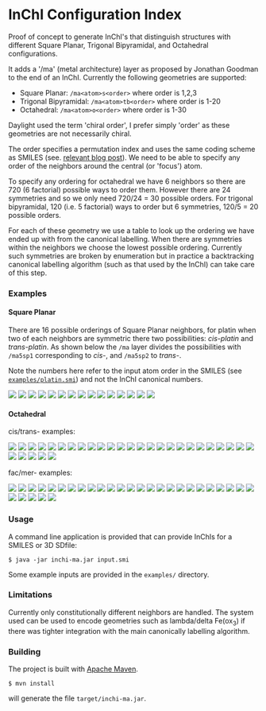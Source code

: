 # InChI Configuration Index

Proof of concept to generate InChI's that distinguish structures with different
Square Planar, Trigonal Bipyramidal, and Octahedral configurations.

It adds a '/ma' (metal architecture) layer as proposed by Jonathan Goodman to
the end of an InChI. Currently the following geometries are supported:

* Square Planar: ``/ma<atom>s<order>`` where order is 1,2,3
* Trigonal Bipyramidal: ``/ma<atom>tb<order>`` where order is 1-20
* Octahedral: ``/ma<atom>o<order>`` where order is 1-30

Daylight used the term 'chiral order', I prefer simply 'order' as these
geometries are not necessarily chiral.

The order specifies a permutation index and uses the same coding
scheme as SMILES (see. [relevant blog post](http://timvdm.blogspot.com/2010/09/smiles-stereochemistry-enigma.html)).
We need to be able to specify any order of the neighbors around the central (or
'focus') atom.

To specify any ordering for octahedral we have 6 neighbors so there are 720
(6 factorial) possible ways to order them. However there are 24 symmetries
and so we only need 720/24 = 30 possible orders. For trigonal bipyramidal, 120
(i.e. 5 factorial) ways to order but 6 symmetries, 120/5 = 20 possible orders.

For each of these geometry we use a table to look up the
ordering we have ended up with from the canonical labelling. When there are
symmetries within the neighbors we choose the lowest possible ordering.
Currently such symmetries are broken by enumeration but in practice a backtracking
canonical labelling algorithm (such as that used by the InChI) can take care of
this step.

### Examples

#### Square Planar

There are 16 possible orderings of Square Planar neighbors, for platin
when two of each neighbors are symmetric there two possibilities: *cis-platin*
and *trans-platin*. As shown below the ``/ma`` layer divides the possibilities
with ``/ma5sp1`` corresponding to *cis-*, and ``/ma5sp2`` to *trans-*.

Note the numbers here refer to the input atom order in the SMILES (see
[``examples/platin.smi``](https://github.com/johnmay/inchi-ma/blob/master/examples/platin.smi))
and not the InChI canonical numbers.

![](https://www.simolecule.com/cdkdepict/depict/bow/svg?smi=Cl%5BPt%40SP1%5D%28Cl%29%28%5BNH3%5D%29%5BNH3%5D+%2Fma5sp1&abbr=on&hdisp=bridgehead&showtitle=true&zoom=1.6&annotate=number)
![](https://www.simolecule.com/cdkdepict/depict/bow/svg?smi=Cl%5BPt%40SP2%5D%28Cl%29%28%5BNH3%5D%29%5BNH3%5D+%2Fma5sp2&abbr=on&hdisp=bridgehead&showtitle=true&zoom=1.6&annotate=number)
![](https://www.simolecule.com/cdkdepict/depict/bow/svg?smi=Cl%5BPt%40SP3%5D%28Cl%29%28%5BNH3%5D%29%5BNH3%5D+%2Fma5sp1&abbr=on&hdisp=bridgehead&showtitle=true&zoom=1.6&annotate=number)
![](https://www.simolecule.com/cdkdepict/depict/bow/svg?smi=Cl%5BPt%40SP1%5D%28%5BNH3%5D%29%28Cl%29%5BNH3%5D+%2Fma5sp2&abbr=on&hdisp=bridgehead&showtitle=true&zoom=1.6&annotate=number)
![](https://www.simolecule.com/cdkdepict/depict/bow/svg?smi=Cl%5BPt%40SP2%5D%28%5BNH3%5D%29%28Cl%29%5BNH3%5D+%2Fma5sp1&abbr=on&hdisp=bridgehead&showtitle=true&zoom=1.6&annotate=number)
![](https://www.simolecule.com/cdkdepict/depict/bow/svg?smi=Cl%5BPt%40SP3%5D%28%5BNH3%5D%29%28Cl%29%5BNH3%5D+%2Fma5sp1&abbr=on&hdisp=bridgehead&showtitle=true&zoom=1.6&annotate=number)
![](https://www.simolecule.com/cdkdepict/depict/bow/svg?smi=Cl%5BPt%40SP1%5D%28%5BNH3%5D%29%28%5BNH3%5D%29Cl+%2Fma5sp1&abbr=on&hdisp=bridgehead&showtitle=true&zoom=1.6&annotate=number)
![](https://www.simolecule.com/cdkdepict/depict/bow/svg?smi=Cl%5BPt%40SP2%5D%28%5BNH3%5D%29%28%5BNH3%5D%29Cl+%2Fma5sp1&abbr=on&hdisp=bridgehead&showtitle=true&zoom=1.6&annotate=number)
![](https://www.simolecule.com/cdkdepict/depict/bow/svg?smi=Cl%5BPt%40SP3%5D%28%5BNH3%5D%29%28%5BNH3%5D%29Cl+%2Fma5sp2&abbr=on&hdisp=bridgehead&showtitle=true&zoom=1.6&annotate=number)
![](https://www.simolecule.com/cdkdepict/depict/bow/svg?smi=%5BNH3%5D%5BPt%40SP1%5D%28Cl%29%28%5BNH3%5D%29Cl+%2Fma5sp2&abbr=on&hdisp=bridgehead&showtitle=true&zoom=1.6&annotate=number)
![](https://www.simolecule.com/cdkdepict/depict/bow/svg?smi=%5BNH3%5D%5BPt%40SP2%5D%28Cl%29%28%5BNH3%5D%29Cl+%2Fma5sp1&abbr=on&hdisp=bridgehead&showtitle=true&zoom=1.6&annotate=number)
![](https://www.simolecule.com/cdkdepict/depict/bow/svg?smi=%5BNH3%5D%5BPt%40SP3%5D%28Cl%29%28%5BNH3%5D%29Cl+%2Fma5sp1&abbr=on&hdisp=bridgehead&showtitle=true&zoom=1.6&annotate=number)
![](https://www.simolecule.com/cdkdepict/depict/bow/svg?smi=%5BNH3%5D%5BPt%40SP1%5D%28Cl%29%28Cl%29%5BNH3%5D+%2Fma5sp1&abbr=on&hdisp=bridgehead&showtitle=true&zoom=1.6&annotate=number)
![](https://www.simolecule.com/cdkdepict/depict/bow/svg?smi=%5BNH3%5D%5BPt%40SP2%5D%28Cl%29%28Cl%29%5BNH3%5D+%2Fma5sp1&abbr=on&hdisp=bridgehead&showtitle=true&zoom=1.6&annotate=number)
![](https://www.simolecule.com/cdkdepict/depict/bow/svg?smi=%5BNH3%5D%5BPt%40SP3%5D%28Cl%29%28Cl%29%5BNH3%5D+%2Fma5sp2&abbr=on&hdisp=bridgehead&showtitle=true&zoom=1.6&annotate=number)

#### Octahedral

cis/trans- examples:

![](https://www.simolecule.com/cdkdepict/depict/bow/svg?smi=Cl%5BCo%40OH1%5D%28Cl%29%28Cl%29%28N%28%3DO%29%28%3DO%29%29%28Cl%29N%28%3DO%29%3DO+%2Fma5o1&abbr=on&hdisp=bridgehead&showtitle=true&zoom=1.6&annotate=number)
![](https://www.simolecule.com/cdkdepict/depict/bow/svg?smi=Cl%5BCo%40OH2%5D%28Cl%29%28Cl%29%28N%28%3DO%29%28%3DO%29%29%28Cl%29N%28%3DO%29%3DO+%2Fma5o1&abbr=on&hdisp=bridgehead&showtitle=true&zoom=1.6&annotate=number)
![](https://www.simolecule.com/cdkdepict/depict/bow/svg?smi=Cl%5BCo%40OH3%5D%28Cl%29%28Cl%29%28N%28%3DO%29%28%3DO%29%29%28Cl%29N%28%3DO%29%3DO+%2Fma5o1&abbr=on&hdisp=bridgehead&showtitle=true&zoom=1.6&annotate=number)
![](https://www.simolecule.com/cdkdepict/depict/bow/svg?smi=Cl%5BCo%40OH4%5D%28Cl%29%28Cl%29%28N%28%3DO%29%28%3DO%29%29%28Cl%29N%28%3DO%29%3DO+%2Fma5o1&abbr=on&hdisp=bridgehead&showtitle=true&zoom=1.6&annotate=number)
![](https://www.simolecule.com/cdkdepict/depict/bow/svg?smi=Cl%5BCo%40OH5%5D%28Cl%29%28Cl%29%28N%28%3DO%29%28%3DO%29%29%28Cl%29N%28%3DO%29%3DO+%2Fma5o1&abbr=on&hdisp=bridgehead&showtitle=true&zoom=1.6&annotate=number)
![](https://www.simolecule.com/cdkdepict/depict/bow/svg?smi=Cl%5BCo%40OH6%5D%28Cl%29%28Cl%29%28N%28%3DO%29%28%3DO%29%29%28Cl%29N%28%3DO%29%3DO+%2Fma5o1&abbr=on&hdisp=bridgehead&showtitle=true&zoom=1.6&annotate=number)
![](https://www.simolecule.com/cdkdepict/depict/bow/svg?smi=Cl%5BCo%40OH7%5D%28Cl%29%28Cl%29%28N%28%3DO%29%28%3DO%29%29%28Cl%29N%28%3DO%29%3DO+%2Fma5o1&abbr=on&hdisp=bridgehead&showtitle=true&zoom=1.6&annotate=number)
![](https://www.simolecule.com/cdkdepict/depict/bow/svg?smi=Cl%5BCo%40OH8%5D%28Cl%29%28Cl%29%28N%28%3DO%29%28%3DO%29%29%28Cl%29N%28%3DO%29%3DO+%2Fma5o1&abbr=on&hdisp=bridgehead&showtitle=true&zoom=1.6&annotate=number)
![](https://www.simolecule.com/cdkdepict/depict/bow/svg?smi=Cl%5BCo%40OH9%5D%28Cl%29%28Cl%29%28N%28%3DO%29%28%3DO%29%29%28Cl%29N%28%3DO%29%3DO+%2Fma5o12&abbr=on&hdisp=bridgehead&showtitle=true&zoom=1.6&annotate=number)
![](https://www.simolecule.com/cdkdepict/depict/bow/svg?smi=Cl%5BCo%40OH10%5D%28Cl%29%28Cl%29%28N%28%3DO%29%28%3DO%29%29%28Cl%29N%28%3DO%29%3DO+%2Fma5o1&abbr=on&hdisp=bridgehead&showtitle=true&zoom=1.6&annotate=number)
![](https://www.simolecule.com/cdkdepict/depict/bow/svg?smi=Cl%5BCo%40OH11%5D%28Cl%29%28Cl%29%28N%28%3DO%29%28%3DO%29%29%28Cl%29N%28%3DO%29%3DO+%2Fma5o12&abbr=on&hdisp=bridgehead&showtitle=true&zoom=1.6&annotate=number)
![](https://www.simolecule.com/cdkdepict/depict/bow/svg?smi=Cl%5BCo%40OH12%5D%28Cl%29%28Cl%29%28N%28%3DO%29%28%3DO%29%29%28Cl%29N%28%3DO%29%3DO+%2Fma5o1&abbr=on&hdisp=bridgehead&showtitle=true&zoom=1.6&annotate=number)
![](https://www.simolecule.com/cdkdepict/depict/bow/svg?smi=Cl%5BCo%40OH13%5D%28Cl%29%28Cl%29%28N%28%3DO%29%28%3DO%29%29%28Cl%29N%28%3DO%29%3DO+%2Fma5o1&abbr=on&hdisp=bridgehead&showtitle=true&zoom=1.6&annotate=number)
![](https://www.simolecule.com/cdkdepict/depict/bow/svg?smi=Cl%5BCo%40OH14%5D%28Cl%29%28Cl%29%28N%28%3DO%29%28%3DO%29%29%28Cl%29N%28%3DO%29%3DO+%2Fma5o1&abbr=on&hdisp=bridgehead&showtitle=true&zoom=1.6&annotate=number)
![](https://www.simolecule.com/cdkdepict/depict/bow/svg?smi=Cl%5BCo%40OH15%5D%28Cl%29%28Cl%29%28N%28%3DO%29%28%3DO%29%29%28Cl%29N%28%3DO%29%3DO+%2Fma5o1&abbr=on&hdisp=bridgehead&showtitle=true&zoom=1.6&annotate=number)
![](https://www.simolecule.com/cdkdepict/depict/bow/svg?smi=Cl%5BCo%40OH16%5D%28Cl%29%28Cl%29%28N%28%3DO%29%28%3DO%29%29%28Cl%29N%28%3DO%29%3DO+%2Fma5o1&abbr=on&hdisp=bridgehead&showtitle=true&zoom=1.6&annotate=number)
![](https://www.simolecule.com/cdkdepict/depict/bow/svg?smi=Cl%5BCo%40OH17%5D%28Cl%29%28Cl%29%28N%28%3DO%29%28%3DO%29%29%28Cl%29N%28%3DO%29%3DO+%2Fma5o1&abbr=on&hdisp=bridgehead&showtitle=true&zoom=1.6&annotate=number)
![](https://www.simolecule.com/cdkdepict/depict/bow/svg?smi=Cl%5BCo%40OH18%5D%28Cl%29%28Cl%29%28N%28%3DO%29%28%3DO%29%29%28Cl%29N%28%3DO%29%3DO+%2Fma5o1&abbr=on&hdisp=bridgehead&showtitle=true&zoom=1.6&annotate=number)
![](https://www.simolecule.com/cdkdepict/depict/bow/svg?smi=Cl%5BCo%40OH19%5D%28Cl%29%28Cl%29%28N%28%3DO%29%28%3DO%29%29%28Cl%29N%28%3DO%29%3DO+%2Fma5o12&abbr=on&hdisp=bridgehead&showtitle=true&zoom=1.6&annotate=number)
![](https://www.simolecule.com/cdkdepict/depict/bow/svg?smi=Cl%5BCo%40OH20%5D%28Cl%29%28Cl%29%28N%28%3DO%29%28%3DO%29%29%28Cl%29N%28%3DO%29%3DO+%2Fma5o1&abbr=on&hdisp=bridgehead&showtitle=true&zoom=1.6&annotate=number)
![](https://www.simolecule.com/cdkdepict/depict/bow/svg?smi=Cl%5BCo%40OH21%5D%28Cl%29%28Cl%29%28N%28%3DO%29%28%3DO%29%29%28Cl%29N%28%3DO%29%3DO+%2Fma5o1&abbr=on&hdisp=bridgehead&showtitle=true&zoom=1.6&annotate=number)
![](https://www.simolecule.com/cdkdepict/depict/bow/svg?smi=Cl%5BCo%40OH22%5D%28Cl%29%28Cl%29%28N%28%3DO%29%28%3DO%29%29%28Cl%29N%28%3DO%29%3DO+%2Fma5o1&abbr=on&hdisp=bridgehead&showtitle=true&zoom=1.6&annotate=number)
![](https://www.simolecule.com/cdkdepict/depict/bow/svg?smi=Cl%5BCo%40OH23%5D%28Cl%29%28Cl%29%28N%28%3DO%29%28%3DO%29%29%28Cl%29N%28%3DO%29%3DO+%2Fma5o1&abbr=on&hdisp=bridgehead&showtitle=true&zoom=1.6&annotate=number)
![](https://www.simolecule.com/cdkdepict/depict/bow/svg?smi=Cl%5BCo%40OH24%5D%28Cl%29%28Cl%29%28N%28%3DO%29%28%3DO%29%29%28Cl%29N%28%3DO%29%3DO+%2Fma5o12&abbr=on&hdisp=bridgehead&showtitle=true&zoom=1.6&annotate=number)
![](https://www.simolecule.com/cdkdepict/depict/bow/svg?smi=Cl%5BCo%40OH25%5D%28Cl%29%28Cl%29%28N%28%3DO%29%28%3DO%29%29%28Cl%29N%28%3DO%29%3DO+%2Fma5o12&abbr=on&hdisp=bridgehead&showtitle=true&zoom=1.6&annotate=number)
![](https://www.simolecule.com/cdkdepict/depict/bow/svg?smi=Cl%5BCo%40OH26%5D%28Cl%29%28Cl%29%28N%28%3DO%29%28%3DO%29%29%28Cl%29N%28%3DO%29%3DO+%2Fma5o1&abbr=on&hdisp=bridgehead&showtitle=true&zoom=1.6&annotate=number)
![](https://www.simolecule.com/cdkdepict/depict/bow/svg?smi=Cl%5BCo%40OH27%5D%28Cl%29%28Cl%29%28N%28%3DO%29%28%3DO%29%29%28Cl%29N%28%3DO%29%3DO+%2Fma5o1&abbr=on&hdisp=bridgehead&showtitle=true&zoom=1.6&annotate=number)
![](https://www.simolecule.com/cdkdepict/depict/bow/svg?smi=Cl%5BCo%40OH28%5D%28Cl%29%28Cl%29%28N%28%3DO%29%28%3DO%29%29%28Cl%29N%28%3DO%29%3DO+%2Fma5o1&abbr=on&hdisp=bridgehead&showtitle=true&zoom=1.6&annotate=number)
![](https://www.simolecule.com/cdkdepict/depict/bow/svg?smi=Cl%5BCo%40OH29%5D%28Cl%29%28Cl%29%28N%28%3DO%29%28%3DO%29%29%28Cl%29N%28%3DO%29%3DO+%2Fma5o1&abbr=on&hdisp=bridgehead&showtitle=true&zoom=1.6&annotate=number)
![](https://www.simolecule.com/cdkdepict/depict/bow/svg?smi=Cl%5BCo%40OH30%5D%28Cl%29%28Cl%29%28N%28%3DO%29%28%3DO%29%29%28Cl%29N%28%3DO%29%3DO+%2Fma5o12&abbr=on&hdisp=bridgehead&showtitle=true&zoom=1.6&annotate=number)

fac/mer- examples:

![](https://www.simolecule.com/cdkdepict/depict/bow/svg?smi=Cl%5BCo%40OH1%5D%28Cl%29%28N%28%3DO%29%28%3DO%29%29%28N%28%3DO%29%28%3DO%29%29%28Cl%29N%28%3DO%29%3DO+%2Fma4o1&abbr=on&hdisp=bridgehead&showtitle=true&zoom=1.6&annotate=number)
![](https://www.simolecule.com/cdkdepict/depict/bow/svg?smi=Cl%5BCo%40OH2%5D%28Cl%29%28N%28%3DO%29%28%3DO%29%29%28N%28%3DO%29%28%3DO%29%29%28Cl%29N%28%3DO%29%3DO+%2Fma4o1&abbr=on&hdisp=bridgehead&showtitle=true&zoom=1.6&annotate=number)
![](https://www.simolecule.com/cdkdepict/depict/bow/svg?smi=Cl%5BCo%40OH3%5D%28Cl%29%28N%28%3DO%29%28%3DO%29%29%28N%28%3DO%29%28%3DO%29%29%28Cl%29N%28%3DO%29%3DO+%2Fma4o8&abbr=on&hdisp=bridgehead&showtitle=true&zoom=1.6&annotate=number)
![](https://www.simolecule.com/cdkdepict/depict/bow/svg?smi=Cl%5BCo%40OH4%5D%28Cl%29%28N%28%3DO%29%28%3DO%29%29%28N%28%3DO%29%28%3DO%29%29%28Cl%29N%28%3DO%29%3DO+%2Fma4o8&abbr=on&hdisp=bridgehead&showtitle=true&zoom=1.6&annotate=number)
![](https://www.simolecule.com/cdkdepict/depict/bow/svg?smi=Cl%5BCo%40OH5%5D%28Cl%29%28N%28%3DO%29%28%3DO%29%29%28N%28%3DO%29%28%3DO%29%29%28Cl%29N%28%3DO%29%3DO+%2Fma4o8&abbr=on&hdisp=bridgehead&showtitle=true&zoom=1.6&annotate=number)
![](https://www.simolecule.com/cdkdepict/depict/bow/svg?smi=Cl%5BCo%40OH6%5D%28Cl%29%28N%28%3DO%29%28%3DO%29%29%28N%28%3DO%29%28%3DO%29%29%28Cl%29N%28%3DO%29%3DO+%2Fma4o8&abbr=on&hdisp=bridgehead&showtitle=true&zoom=1.6&annotate=number)
![](https://www.simolecule.com/cdkdepict/depict/bow/svg?smi=Cl%5BCo%40OH7%5D%28Cl%29%28N%28%3DO%29%28%3DO%29%29%28N%28%3DO%29%28%3DO%29%29%28Cl%29N%28%3DO%29%3DO+%2Fma4o1&abbr=on&hdisp=bridgehead&showtitle=true&zoom=1.6&annotate=number)
![](https://www.simolecule.com/cdkdepict/depict/bow/svg?smi=Cl%5BCo%40OH8%5D%28Cl%29%28N%28%3DO%29%28%3DO%29%29%28N%28%3DO%29%28%3DO%29%29%28Cl%29N%28%3DO%29%3DO+%2Fma4o1&abbr=on&hdisp=bridgehead&showtitle=true&zoom=1.6&annotate=number)
![](https://www.simolecule.com/cdkdepict/depict/bow/svg?smi=Cl%5BCo%40OH9%5D%28Cl%29%28N%28%3DO%29%28%3DO%29%29%28N%28%3DO%29%28%3DO%29%29%28Cl%29N%28%3DO%29%3DO+%2Fma4o8&abbr=on&hdisp=bridgehead&showtitle=true&zoom=1.6&annotate=number)
![](https://www.simolecule.com/cdkdepict/depict/bow/svg?smi=Cl%5BCo%40OH10%5D%28Cl%29%28N%28%3DO%29%28%3DO%29%29%28N%28%3DO%29%28%3DO%29%29%28Cl%29N%28%3DO%29%3DO+%2Fma4o1&abbr=on&hdisp=bridgehead&showtitle=true&zoom=1.6&annotate=number)
![](https://www.simolecule.com/cdkdepict/depict/bow/svg?smi=Cl%5BCo%40OH11%5D%28Cl%29%28N%28%3DO%29%28%3DO%29%29%28N%28%3DO%29%28%3DO%29%29%28Cl%29N%28%3DO%29%3DO+%2Fma4o8&abbr=on&hdisp=bridgehead&showtitle=true&zoom=1.6&annotate=number)
![](https://www.simolecule.com/cdkdepict/depict/bow/svg?smi=Cl%5BCo%40OH12%5D%28Cl%29%28N%28%3DO%29%28%3DO%29%29%28N%28%3DO%29%28%3DO%29%29%28Cl%29N%28%3DO%29%3DO+%2Fma4o1&abbr=on&hdisp=bridgehead&showtitle=true&zoom=1.6&annotate=number)
![](https://www.simolecule.com/cdkdepict/depict/bow/svg?smi=Cl%5BCo%40OH13%5D%28Cl%29%28N%28%3DO%29%28%3DO%29%29%28N%28%3DO%29%28%3DO%29%29%28Cl%29N%28%3DO%29%3DO+%2Fma4o1&abbr=on&hdisp=bridgehead&showtitle=true&zoom=1.6&annotate=number)
![](https://www.simolecule.com/cdkdepict/depict/bow/svg?smi=Cl%5BCo%40OH14%5D%28Cl%29%28N%28%3DO%29%28%3DO%29%29%28N%28%3DO%29%28%3DO%29%29%28Cl%29N%28%3DO%29%3DO+%2Fma4o8&abbr=on&hdisp=bridgehead&showtitle=true&zoom=1.6&annotate=number)
![](https://www.simolecule.com/cdkdepict/depict/bow/svg?smi=Cl%5BCo%40OH15%5D%28Cl%29%28N%28%3DO%29%28%3DO%29%29%28N%28%3DO%29%28%3DO%29%29%28Cl%29N%28%3DO%29%3DO+%2Fma4o8&abbr=on&hdisp=bridgehead&showtitle=true&zoom=1.6&annotate=number)
![](https://www.simolecule.com/cdkdepict/depict/bow/svg?smi=Cl%5BCo%40OH16%5D%28Cl%29%28N%28%3DO%29%28%3DO%29%29%28N%28%3DO%29%28%3DO%29%29%28Cl%29N%28%3DO%29%3DO+%2Fma4o8&abbr=on&hdisp=bridgehead&showtitle=true&zoom=1.6&annotate=number)
![](https://www.simolecule.com/cdkdepict/depict/bow/svg?smi=Cl%5BCo%40OH17%5D%28Cl%29%28N%28%3DO%29%28%3DO%29%29%28N%28%3DO%29%28%3DO%29%29%28Cl%29N%28%3DO%29%3DO+%2Fma4o1&abbr=on&hdisp=bridgehead&showtitle=true&zoom=1.6&annotate=number)
![](https://www.simolecule.com/cdkdepict/depict/bow/svg?smi=Cl%5BCo%40OH18%5D%28Cl%29%28N%28%3DO%29%28%3DO%29%29%28N%28%3DO%29%28%3DO%29%29%28Cl%29N%28%3DO%29%3DO+%2Fma4o8&abbr=on&hdisp=bridgehead&showtitle=true&zoom=1.6&annotate=number)
![](https://www.simolecule.com/cdkdepict/depict/bow/svg?smi=Cl%5BCo%40OH19%5D%28Cl%29%28N%28%3DO%29%28%3DO%29%29%28N%28%3DO%29%28%3DO%29%29%28Cl%29N%28%3DO%29%3DO+%2Fma4o8&abbr=on&hdisp=bridgehead&showtitle=true&zoom=1.6&annotate=number)
![](https://www.simolecule.com/cdkdepict/depict/bow/svg?smi=Cl%5BCo%40OH20%5D%28Cl%29%28N%28%3DO%29%28%3DO%29%29%28N%28%3DO%29%28%3DO%29%29%28Cl%29N%28%3DO%29%3DO+%2Fma4o1&abbr=on&hdisp=bridgehead&showtitle=true&zoom=1.6&annotate=number)
![](https://www.simolecule.com/cdkdepict/depict/bow/svg?smi=Cl%5BCo%40OH21%5D%28Cl%29%28N%28%3DO%29%28%3DO%29%29%28N%28%3DO%29%28%3DO%29%29%28Cl%29N%28%3DO%29%3DO+%2Fma4o1&abbr=on&hdisp=bridgehead&showtitle=true&zoom=1.6&annotate=number)
![](https://www.simolecule.com/cdkdepict/depict/bow/svg?smi=Cl%5BCo%40OH22%5D%28Cl%29%28N%28%3DO%29%28%3DO%29%29%28N%28%3DO%29%28%3DO%29%29%28Cl%29N%28%3DO%29%3DO+%2Fma4o1&abbr=on&hdisp=bridgehead&showtitle=true&zoom=1.6&annotate=number)
![](https://www.simolecule.com/cdkdepict/depict/bow/svg?smi=Cl%5BCo%40OH23%5D%28Cl%29%28N%28%3DO%29%28%3DO%29%29%28N%28%3DO%29%28%3DO%29%29%28Cl%29N%28%3DO%29%3DO+%2Fma4o1&abbr=on&hdisp=bridgehead&showtitle=true&zoom=1.6&annotate=number)
![](https://www.simolecule.com/cdkdepict/depict/bow/svg?smi=Cl%5BCo%40OH24%5D%28Cl%29%28N%28%3DO%29%28%3DO%29%29%28N%28%3DO%29%28%3DO%29%29%28Cl%29N%28%3DO%29%3DO+%2Fma4o8&abbr=on&hdisp=bridgehead&showtitle=true&zoom=1.6&annotate=number)
![](https://www.simolecule.com/cdkdepict/depict/bow/svg?smi=Cl%5BCo%40OH25%5D%28Cl%29%28N%28%3DO%29%28%3DO%29%29%28N%28%3DO%29%28%3DO%29%29%28Cl%29N%28%3DO%29%3DO+%2Fma4o8&abbr=on&hdisp=bridgehead&showtitle=true&zoom=1.6&annotate=number)
![](https://www.simolecule.com/cdkdepict/depict/bow/svg?smi=Cl%5BCo%40OH26%5D%28Cl%29%28N%28%3DO%29%28%3DO%29%29%28N%28%3DO%29%28%3DO%29%29%28Cl%29N%28%3DO%29%3DO+%2Fma4o8&abbr=on&hdisp=bridgehead&showtitle=true&zoom=1.6&annotate=number)
![](https://www.simolecule.com/cdkdepict/depict/bow/svg?smi=Cl%5BCo%40OH27%5D%28Cl%29%28N%28%3DO%29%28%3DO%29%29%28N%28%3DO%29%28%3DO%29%29%28Cl%29N%28%3DO%29%3DO+%2Fma4o8&abbr=on&hdisp=bridgehead&showtitle=true&zoom=1.6&annotate=number)
![](https://www.simolecule.com/cdkdepict/depict/bow/svg?smi=Cl%5BCo%40OH28%5D%28Cl%29%28N%28%3DO%29%28%3DO%29%29%28N%28%3DO%29%28%3DO%29%29%28Cl%29N%28%3DO%29%3DO+%2Fma4o8&abbr=on&hdisp=bridgehead&showtitle=true&zoom=1.6&annotate=number)
![](https://www.simolecule.com/cdkdepict/depict/bow/svg?smi=Cl%5BCo%40OH29%5D%28Cl%29%28N%28%3DO%29%28%3DO%29%29%28N%28%3DO%29%28%3DO%29%29%28Cl%29N%28%3DO%29%3DO+%2Fma4o8&abbr=on&hdisp=bridgehead&showtitle=true&zoom=1.6&annotate=number)
![](https://www.simolecule.com/cdkdepict/depict/bow/svg?smi=Cl%5BCo%40OH30%5D%28Cl%29%28N%28%3DO%29%28%3DO%29%29%28N%28%3DO%29%28%3DO%29%29%28Cl%29N%28%3DO%29%3DO+%2Fma4o8&abbr=on&hdisp=bridgehead&showtitle=true&zoom=1.6&annotate=number)


### Usage

A command line application is provided that can provide InChIs for a SMILES or
3D SDfile:

```
$ java -jar inchi-ma.jar input.smi
```

Some example inputs are provided in the ``examples/`` directory.

### Limitations

Currently only constitutionally different neighbors are handled. The system used
can be used to encode geometries such as lambda/delta Fe(ox<sub>3</sub>) if
there was tighter integration with the main canonically labelling algorithm.

### Building

The project is built with [Apache Maven](https://maven.apache.org/).

```
$ mvn install
```

will generate the file ``target/inchi-ma.jar``.